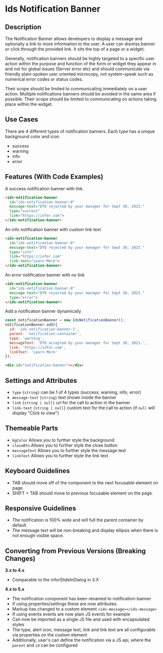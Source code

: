 # Ids Notification Banner

## Description

The Notification Banner allows developers to display a message and optionally a link to more information to the user. A user can dismiss banner or click through the provided link. It sits the top of a page or a widget.

Generally, notification banners should be highly targeted to a specific user action within the purpose and function of the form or widget they appear in and not for global issues (Server error etc) and should communicate via friendly plain-spoken user oriented microcopy, not system-speak such as numerical error codes or status codes.

Their scope should be limited to communicating immediately on a user action. Multiple notifications banners should be avoided in the same area if possible. Their scope should be limited to communicating on actions taking place within the widget.

## Use Cases

There are 4 different types of notification banners. Each type has a unique background color and icon.

- success
- warning
- info
- error

## Features (With Code Examples)

A success notification banner with link.

```html
<ids-notification-banner
  id="ids-notification-banner-0"
  message-text="DTO rejected by your manager for Sept 30, 2023."
  type="success"
  link="https://infor.com">
</ids-notification-banner>
```

An info notification banner with custom link text

```html
<ids-notification-banner
  id="ids-notification-banner-0"
  message-text="DTO rejected by your manager for Sept 30, 2023."
  type="info"
  link="https://infor.com"
  link-text="Learn More">
</ids-notification-banner>
```

An error notification banner with no link

```html
<ids-notification-banner
  id="ids-notification-banner-0"
  message-text="DTO rejected by your manager for Sept 30, 2023."
  type="error">
</ids-notification-banner>
```

Add a notification banner dynamically

```js
const notificationBanner = new IdsNotificationBanner();
notificationBanner.add({
  id: 'ids-notification-banner-1',
  parent: 'notification-container',
  type: 'warning',
  messageText: 'DTO accepted by your manager for Sept 30, 2023.',
  link: 'https://infor.com',
  linkText: 'Learn More'
});
```

```html
<div id="notification-banner"></div>
```

## Settings and Attributes

- `type` `{string}` can be 1 of 4 types (success, warning, info, error)
- `message-text` `{string}` text shown inside the banner
- `link` `{string | null}` url for the call to action in the banner
- `link-text` `{string | null}` custom text for the call to action (if `null` will display "Click to view")

## Themeable Parts

- `bgColor` Allows you to further style the background
- `closeBtn` Allows you to further style the close button
- `messageText` Allows you to further style the message text
- `linkText` Allows you to further style the link text

## Keyboard Guidelines

- TAB should move off of the component to the next focusable element on page.
- SHIFT + TAB should move to previous focusable element on the page.

## Responsive Guidelines

- The notification is 100% wide and will full the parent container by default
- The message text will be non-breaking and display ellipsis when there is not enough visible space.

## Converting from Previous Versions (Breaking Changes)

**3.x to 4.x**

- Comparable to the inforSlideInDialog in 3.X

**4.x to 5.x**

- The notification component has been renamed to notification-banner
- If using properties/settings these are now attributes.
- Markup has changed to a custom element `<ids-message></ids-message>`
- If using events events are now plain JS events for example
- Can now be imported as a single JS file and used with encapsulated styles
- The type, alert icon, message text, link and link text are all configurable via properties on the custom element
- Additionally, user's can define the notification via a JS api, where the `parent` and `id` can be configured
